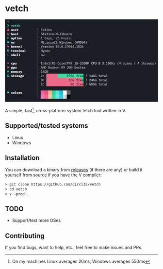 # vetch
![Vetch screenshot](https://raw.githubusercontent.com/Circl3s/vetch/master/img/vetch.png)

A simple, fast[^1], cross-platform system fetch tool written in V.

## Supported/tested systems
- Linux
- Windows

## Installation
You can download a binary from [releases](https://github.com/Circl3s/vetch/releases) (if there are any) or build it yourself from source if you have the V compiler:
```
> git clone https://github.com/Circl3s/vetch
> cd vetch
> v -prod .
```

## TODO
- Support/test more OSes

## Contributing
If you find bugs, want to help, etc., feel free to make issues and PRs.

[^1]: On my machines Linux averages 20ms, Windows averages 550ms
